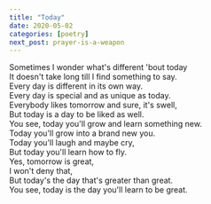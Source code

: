 ```yaml
---
title: "Today"
date: 2020-05-02
categories: [poetry]
next_post: prayer-is-a-weapon
---
```


Sometimes I wonder what's different 'bout today\
It doesn't take long till I find something to say.\
Every day is different in its own way.<!-- more -->\
Every day is special and as unique as today.\
Everybody likes tomorrow and sure, it's swell,\
But today is a day to be liked as well.\
You see, today you'll grow and learn something new.\
Today you'll grow into a brand new you.\
Today you'll laugh and maybe cry,\
But today you'll learn how to fly.\
Yes, tomorrow is great,\
I won't deny that,\
But today's the day that's greater than great.\
You see, today is the day you'll learn to be great.
